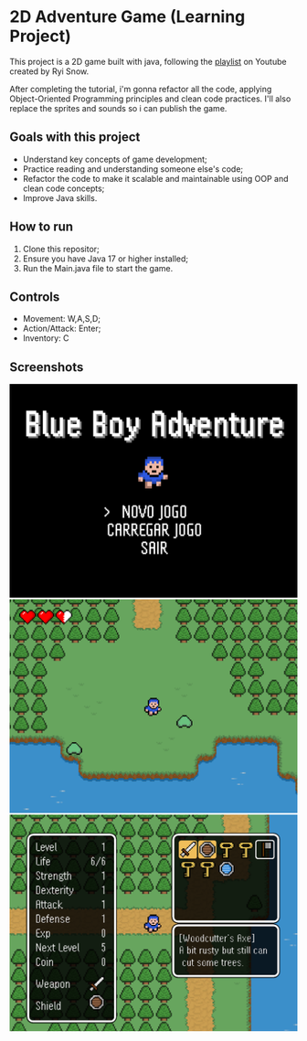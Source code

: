 
# 2D Adventure Game (Learning Project)

This project is a 2D game built with java, following the [playlist](https://www.youtube.com/playlist?list=PL_QPQmz5C6WUF-pOQDsbsKbaBZqXj4qSq) on Youtube created by Ryi Snow.

After completing the tutorial, i'm gonna refactor all the code, applying Object-Oriented Programming principles and clean code practices. I'll also replace the sprites and sounds so i can publish the game.

## Goals with this project
- Understand key concepts of game development;
- Practice reading and understanding someone else's code;
- Refactor the code to make it scalable and maintainable using OOP and clean code concepts;
- Improve Java skills.

## How to run
1. Clone this repositor;
2. Ensure you have Java 17 or higher installed;
3. Run the Main.java file to start the game.

## Controls
- Movement: W,A,S,D;
- Action/Attack: Enter;
- Inventory: C

## Screenshots
![menu](/src/main/resources/screenshots/menu.png)
![slimes](/src/main/resources/screenshots/slimes.png)
![inventory](/src/main/resources/screenshots/inventory.png)